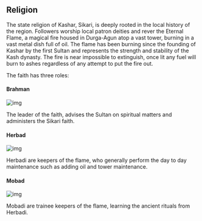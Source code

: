 ## Religion

The state religion of Kashar, Sikari, is deeply rooted in the local history of the region. Followers worship local patron deities and rever the Eternal Flame, a magical fire housed in Durga-Agun atop a vast tower, burning in a vast metal dish full of oil. The flame has been burning since the founding of Kashar by the first Sultan and represents the strength and stability of the Kash dynasty. The fire is near impossible to extinguish, once lit any fuel will burn to ashes regardless of any attempt to put the fire out.

The faith has three roles:

#### Brahman

![img](_assets/locations/kashar/brahman.png)

The leader of the faith, advises the Sultan on spiritual matters and administers the Sikari faith.

#### Herbad

![img](_assets/locations/kashar/herbad.png)

Herbadi are keepers of the flame, who generally perform the day to day maintenance such as adding oil and tower maintenance.

#### Mobad

![img](_assets/locations/kashar/mobad.png)

Mobadi are trainee keepers of the flame, learning the ancient rituals from Herbadi.